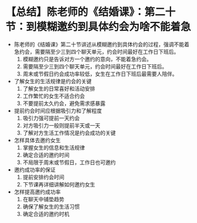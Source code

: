 # 【总结】陈老师的《结婚课》：第二十节：到模糊邀约到具体约会为啥不能着急

-   陈老师的《结婚课》第二十节讲述从模糊邀约到具体约会的过程，强调不能着急约会，需要隔至少三到四个聊天单元，约会时间最好在工作日下班后。
    1.  模糊邀约只是告诉对方一个邀约的意向，不能着急约会。
    2.  需要隔至少三到四个聊天单元，约会时间最好在工作日下班后。
    3.  周末或节假日约会成功率较低，女生在工作日下班后最需要人陪伴。
-   了解女生的生活规律是约会的关键
    1.  了解女生的日常喜好和活动安排
    2.  工作繁忙的女生不适合约会
    3.  不要提前太久约会，避免需求感暴露
-   提前约会时间应根据吸引力和了解程度
    1.  吸引力强可提前一天约会
    2.  对方吸引力一般则提前半天或一天
    3.  了解对方生活工作情况是约会成功的关键
-   怎样具体去邀约女生
    1.  掌握女生的信息和生活规律
    2.  确定合适的邀约时间
    3.  不局限于周末或节假日，工作日也可邀约
-   邀约成功率的保证
    1.  提前安排约会时间
    2.  下节课再详细讲解如何邀约女生
-   怎样提高邀约成功率
    1.  在聊天中铺垫趋势
    2.  确保了解女生的生活习惯
    3.  确定合适的邀约时机